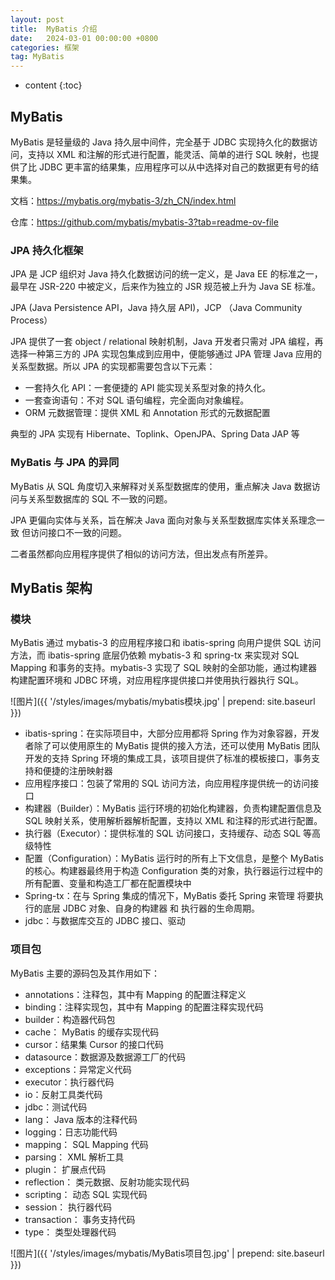 ```yaml
---
layout: post
title:  MyBatis 介绍
date:   2024-03-01 00:00:00 +0800
categories: 框架
tag: MyBatis 
---
```


* content
{:toc}




## MyBatis

MyBatis 是轻量级的 Java 持久层中间件，完全基于 JDBC 实现持久化的数据访问，支持以 XML 和注解的形式进行配置，能灵活、简单的进行 SQL 映射，也提供了比 JDBC 更丰富的结果集，应用程序可以从中选择对自己的数据更有号的结果集。

文档：https://mybatis.org/mybatis-3/zh_CN/index.html

仓库：https://github.com/mybatis/mybatis-3?tab=readme-ov-file

### JPA 持久化框架

JPA 是 JCP 组织对 Java 持久化数据访问的统一定义，是 Java EE 的标准之一，最早在 JSR-220 中被定义，后来作为独立的 JSR 规范被上升为 Java SE 标准。

JPA (Java Persistence API，Java 持久层 API)，JCP （Java Community Process）

JPA 提供了一套 object / relational 映射机制，Java 开发者只需对 JPA 编程，再选择一种第三方的 JPA 实现包集成到应用中，便能够通过 JPA 管理 Java 应用的关系型数据。所以 JPA 的实现都需要包含以下元素：

- 一套持久化 API：一套便捷的 API 能实现关系型对象的持久化。
- 一套查询语句：不对 SQL 语句编程，完全面向对象编程。
- ORM 元数据管理：提供 XML 和 Annotation 形式的元数据配置

典型的 JPA 实现有 Hibernate、Toplink、OpenJPA、Spring Data JAP 等

### MyBatis  与 JPA 的异同

MyBatis 从 SQL 角度切入来解释对关系型数据库的使用，重点解决 Java 数据访问与关系型数据库的 SQL 不一致的问题。

JPA 更偏向实体与关系，旨在解决 Java 面向对象与关系型数据库实体关系理念一致 但访问接口不一致的问题。

二者虽然都向应用程序提供了相似的访问方法，但出发点有所差异。

## MyBatis 架构

### 模块

MyBatis 通过 mybatis-3 的应用程序接口和 ibatis-spring 向用户提供 SQL 访问方法，而 ibatis-spring 底层仍依赖 mybatis-3 和 spring-tx 来实现对 SQL Mapping 和事务的支持。mybatis-3 实现了 SQL 映射的全部功能，通过构建器构建配置环境和 JDBC 环境，对应用程序提供接口并使用执行器执行 SQL。

![图片]({{ '/styles/images/mybatis/mybatis模块.jpg' | prepend: site.baseurl }})

- ibatis-spring：在实际项目中，大部分应用都将 Spring 作为对象容器，开发者除了可以使用原生的 MyBatis 提供的接入方法，还可以使用 MyBatis 团队开发的支持 Spring 环境的集成工具，该项目提供了标准的模板接口，事务支持和便捷的注册映射器
- 应用程序接口：包装了常用的 SQL 访问方法，向应用程序提供统一的访问接口
- 构建器（Builder）：MyBatis 运行环境的初始化构建器，负责构建配置信息及 SQL 映射关系，使用解析器解析配置，支持以 XML 和注释的形式进行配置。
- 执行器（Executor）：提供标准的 SQL 访问接口，支持缓存、动态 SQL  等高级特性
- 配置（Configuration）：MyBatis 运行时的所有上下文信息，是整个 MyBatis 的核心。构建器最终用于构造 Configuration 类的对象，执行器运行过程中的所有配置、变量和构造工厂都在配置模块中
- Spring-tx：在与 Spring 集成的情况下，MyBatis 委托 Spring 来管理 将要执行的底层 JDBC 对象、自身的构建器 和 执行器的生命周期。
- jdbc：与数据库交互的 JDBC 接口、驱动

### 项目包

MyBatis 主要的源码包及其作用如下：

- annotations：注释包，其中有 Mapping 的配置注释定义
- binding：注释实现包，其中有 Mapping 的配置注释实现代码
- builder：构造器代码包
- cache： MyBatis 的缓存实现代码
- cursor：结果集 Cursor 的接口代码
- datasource：数据源及数据源工厂的代码
- exceptions：异常定义代码
- executor：执行器代码
- io：反射工具类代码
- jdbc：测试代码
- lang： Java 版本的注释代码
- logging：日志功能代码
- mapping： SQL Mapping 代码
- parsing： XML 解析工具
- plugin： 扩展点代码
- reflection： 类元数据、反射功能实现代码
- scripting： 动态 SQL 实现代码
- session： 执行器代码
- transaction： 事务支持代码
- type： 类型处理器代码

![图片]({{ '/styles/images/mybatis/MyBatis项目包.jpg' | prepend: site.baseurl }})
